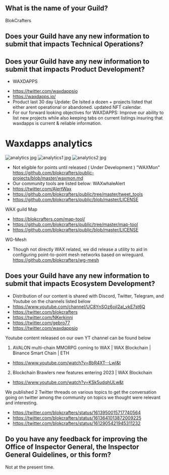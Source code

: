 ## What is the name of your Guild?

BlokCrafters

## Does your Guild have any new information to submit that impacts Technical Operations?



## Does your Guild have any new information to submit that impacts Product Development?

+ WAXDAPPS
- https://twitter.com/waxdappsio
- https://waxdapps.io/
- Product last 30 day Update: De lsited a dozen + projects listed that either arent operational or abandoned. updated NFT calendar. 
- For our forward looking objectives for WAXDAPPS: Improve our ability to list new projects while also keeping tabs on current listings insuring that waxdapps is current & reliable information. 
# Waxdapps analytics  
![analytics jpg](https://user-images.githubusercontent.com/66744057/212569240-26ee526c-e5dd-496d-b67e-4cad063caa3b.jpg)
![analytics1 jpg](https://user-images.githubusercontent.com/66744057/212569241-83e650bb-b976-42e3-aa6c-3cfc0036891f.jpg)
![analytics2 jpg](https://user-images.githubusercontent.com/66744057/212569245-b9a7e61c-3170-47e4-9362-964185f365e8.jpg)


+ Not eligible for points until released ( Under Development ) "WAXMon"
https://github.com/blokcrafters/public-projects/blob/master/waxmon.md
+ Our community tools are listed below:
WAXwhaleAlert
+ https://twitter.com/AlertWax 
+ https://github.com/blokcrafters/public/tree/master/tweet_tools
+ https://github.com/blokcrafters/public/blob/master/LICENSE

WAX guild Map
+ https://blokcrafters.com/map-tool/
+ https://github.com/blokcrafters/public/tree/master/map-tool
+ https://github.com/blokcrafters/public/blob/master/LICENSE

WG-Mesh
+ Though not directly WAX related, we did release a utility to aid in configuring point-to-point mesh networks based on wireguard.
https://github.com/blokcrafters/wg-mesh

## Does your Guild have any new information to submit that impacts Ecosystem Development?

+ Distribution of our content is shared with Discord, Twitter, Telegram, and Youtube on the channels listed below
+ https://www.youtube.com/channel/UC8YnSOz6ojI2al_vkE7st6Q
+ https://twitter.com/blokcrafters
+ https://twitter.com/NKerkinni
+ https://twitter.com/gebro77
+ https://twitter.com/waxdappsio

Youtube content released on our own YT channel can be found below
1. AVALON multi-chain MMORPG coming to WAX | WAX Blockchain | Binance Smart Chain | ETH
- https://www.youtube.com/watch?v=8bR4XT--LwI&t
2. Blockchain Brawlers new features entering 2023 | WAX Blockchain
- https://www.youtube.com/watch?v=KSk5udqhULw&t

We published 2 Twitter threads on various topics to get the conversation going on twitter among the community on topics we thought were relevant and interesting.
- https://twitter.com/blokcrafters/status/1613950015717740564
- https://twitter.com/blokcrafters/status/1613641013872009225
- https://twitter.com/blokcrafters/status/1612905421945311232

## Do you have any feedback for improving the Office of Inspector General, the Inspector General Guidelines, or this form?

Not at the present time.
